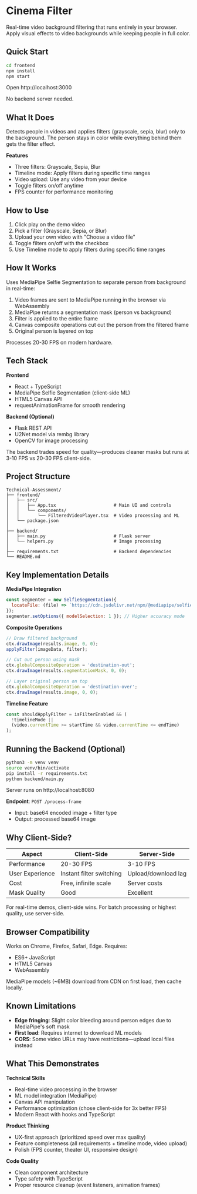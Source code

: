 # Cinema Filter

Real-time video background filtering that runs entirely in your browser. Apply visual effects to video backgrounds while keeping people in full color.

## Quick Start

```bash
cd frontend
npm install
npm start
```

Open http://localhost:3000

No backend server needed.

## What It Does

Detects people in videos and applies filters (grayscale, sepia, blur) only to the background. The person stays in color while everything behind them gets the filter effect.

**Features**
- Three filters: Grayscale, Sepia, Blur
- Timeline mode: Apply filters during specific time ranges
- Video upload: Use any video from your device
- Toggle filters on/off anytime
- FPS counter for performance monitoring

## How to Use

1. Click play on the demo video
2. Pick a filter (Grayscale, Sepia, or Blur)
3. Upload your own video with "Choose a video file"
4. Toggle filters on/off with the checkbox
5. Use Timeline mode to apply filters during specific time ranges

## How It Works

Uses MediaPipe Selfie Segmentation to separate person from background in real-time:

1. Video frames are sent to MediaPipe running in the browser via WebAssembly
2. MediaPipe returns a segmentation mask (person vs background)
3. Filter is applied to the entire frame
4. Canvas composite operations cut out the person from the filtered frame
5. Original person is layered on top

Processes 20-30 FPS on modern hardware.

## Tech Stack

**Frontend**
- React + TypeScript
- MediaPipe Selfie Segmentation (client-side ML)
- HTML5 Canvas API
- requestAnimationFrame for smooth rendering

**Backend (Optional)**
- Flask REST API
- U2Net model via rembg library
- OpenCV for image processing

The backend trades speed for quality—produces cleaner masks but runs at 3-10 FPS vs 20-30 FPS client-side.

## Project Structure

```
Technical-Assessment/
├── frontend/
│   ├── src/
│   │   ├── App.tsx                      # Main UI and controls
│   │   └── components/
│   │       └── FilteredVideoPlayer.tsx  # Video processing and ML
│   └── package.json
│
├── backend/
│   ├── main.py                          # Flask server
│   └── helpers.py                       # Image processing
│
├── requirements.txt                     # Backend dependencies
└── README.md
```

## Key Implementation Details

**MediaPipe Integration**
```javascript
const segmenter = new SelfieSegmentation({
  locateFile: (file) => `https://cdn.jsdelivr.net/npm/@mediapipe/selfie_segmentation/${file}`,
});
segmenter.setOptions({ modelSelection: 1 }); // Higher accuracy mode
```

**Composite Operations**
```javascript
// Draw filtered background
ctx.drawImage(results.image, 0, 0);
applyFilter(imageData, filter);

// Cut out person using mask
ctx.globalCompositeOperation = 'destination-out';
ctx.drawImage(results.segmentationMask, 0, 0);

// Layer original person on top
ctx.globalCompositeOperation = 'destination-over';
ctx.drawImage(results.image, 0, 0);
```

**Timeline Feature**
```javascript
const shouldApplyFilter = isFilterEnabled && (
  !timelineMode ||
  (video.currentTime >= startTime && video.currentTime <= endTime)
);
```

## Running the Backend (Optional)

```bash
python3 -m venv venv
source venv/bin/activate
pip install -r requirements.txt
python backend/main.py
```

Server runs on http://localhost:8080

**Endpoint**: `POST /process-frame`
- Input: base64 encoded image + filter type
- Output: processed base64 image

## Why Client-Side?

| Aspect | Client-Side | Server-Side |
|--------|------------|-------------|
| Performance | 20-30 FPS | 3-10 FPS |
| User Experience | Instant filter switching | Upload/download lag |
| Cost | Free, infinite scale | Server costs |
| Mask Quality | Good | Excellent |

For real-time demos, client-side wins. For batch processing or highest quality, use server-side.

## Browser Compatibility

Works on Chrome, Firefox, Safari, Edge. Requires:
- ES6+ JavaScript
- HTML5 Canvas
- WebAssembly

MediaPipe models (~6MB) download from CDN on first load, then cache locally.

## Known Limitations

- **Edge fringing**: Slight color bleeding around person edges due to MediaPipe's soft mask
- **First load**: Requires internet to download ML models
- **CORS**: Some video URLs may have restrictions—upload local files instead

## What This Demonstrates

**Technical Skills**
- Real-time video processing in the browser
- ML model integration (MediaPipe)
- Canvas API manipulation
- Performance optimization (chose client-side for 3x better FPS)
- Modern React with hooks and TypeScript

**Product Thinking**
- UX-first approach (prioritized speed over max quality)
- Feature completeness (all requirements + timeline mode, video upload)
- Polish (FPS counter, theater UI, responsive design)

**Code Quality**
- Clean component architecture
- Type safety with TypeScript
- Proper resource cleanup (event listeners, animation frames)
